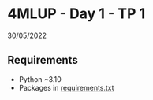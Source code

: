 # 4MLUP - Day 1 - TP 1
30/05/2022

## Requirements
- Python ~3.10
- Packages in [requirements.txt](https://github.com/EmpireDemocratiqueDuPoulpe/4MLUP-Day1-TP1/blob/main/requirements.txt)
